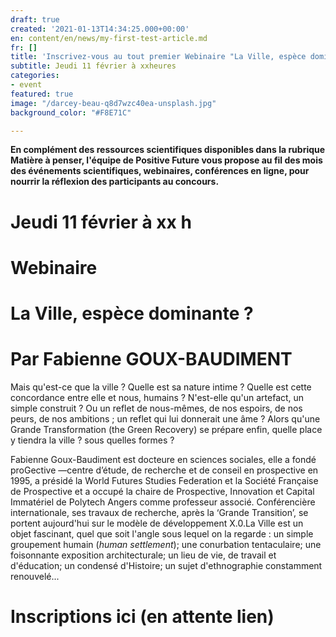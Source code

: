 ```yaml
---
draft: true
created: '2021-01-13T14:34:25.000+00:00'
en: content/en/news/my-first-test-article.md
fr: []
title: 'Inscrivez-vous au tout premier Webinaire "La Ville, espèce dominante ?" '
subtitle: Jeudi 11 février à xxheures
categories:
- event
featured: true
image: "/darcey-beau-q8d7wzc40ea-unsplash.jpg"
background_color: "#F8E71C"

---
```

**En complément des ressources scientifiques disponibles dans la rubrique Matière à penser, l'équipe de Positive Future vous propose au fil des mois des événements scientifiques, webinaires, conférences en ligne, pour nourrir la réflexion des participants au concours.**

# **Jeudi 11 février à xx h**

# **Webinaire** 

# **La Ville, espèce dominante ?**

# Par Fabienne GOUX-BAUDIMENT

Mais qu'est-ce que la ville ? Quelle est sa nature intime ? Quelle est cette concordance entre elle et nous, humains ? N'est-elle qu'un artefact, un simple construit ? Ou un reflet de nous-mêmes, de nos espoirs, de nos peurs, de nos ambitions ; un reflet qui lui donnerait une âme ? Alors qu'une Grande Transformation (the Green Recovery) se prépare enfin, quelle place y tiendra la ville ? sous quelles formes ?

Fabienne Goux-Baudiment est docteure en sciences sociales, elle a fondé proGective —centre d’étude, de recherche et de conseil en prospective en 1995, a présidé la World Futures Studies Federation et la Société Française de Prospective et a occupé la chaire de Prospective, Innovation et Capital Immatériel de Polytech Angers comme professeur associé. Conférencière internationale, ses travaux de recherche, après la ‘Grande Transition’, se portent aujourd'hui sur le modèle de développement X.0.La Ville est un objet fascinant, quel que soit l'angle sous lequel on la regarde : un simple groupement humain (_human settlement_); une conurbation tentaculaire; une foisonnante exposition architecturale; un lieu de vie, de travail et d'éducation; un condensé d'Histoire; un sujet d'ethnographie constamment renouvelé...

# **Inscriptions ici (en attente lien)**